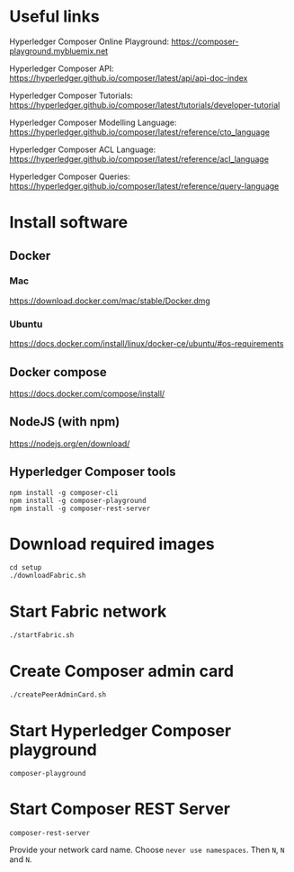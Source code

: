 # Useful links

Hyperledger Composer Online Playground:
https://composer-playground.mybluemix.net

Hyperledger Composer API: 
https://hyperledger.github.io/composer/latest/api/api-doc-index

Hyperledger Composer Tutorials:
https://hyperledger.github.io/composer/latest/tutorials/developer-tutorial

Hyperledger Composer Modelling Language:
https://hyperledger.github.io/composer/latest/reference/cto_language

Hyperledger Composer ACL Language:
https://hyperledger.github.io/composer/latest/reference/acl_language

Hyperledger Composer Queries:
https://hyperledger.github.io/composer/latest/reference/query-language


# Install software

## Docker

### Mac

https://download.docker.com/mac/stable/Docker.dmg

### Ubuntu

https://docs.docker.com/install/linux/docker-ce/ubuntu/#os-requirements

## Docker compose

https://docs.docker.com/compose/install/

## NodeJS (with npm)

https://nodejs.org/en/download/

## Hyperledger Composer tools

```shell
npm install -g composer-cli
npm install -g composer-playground
npm install -g composer-rest-server
```

# Download required images

```shell
cd setup
./downloadFabric.sh
```

# Start Fabric network

```shell
./startFabric.sh
```

# Create Composer admin card

```shell
./createPeerAdminCard.sh
```

# Start Hyperledger Composer playground

```shell
composer-playground
```

# Start Composer REST Server

```shell
composer-rest-server
```
Provide your network card name.
Choose `never use namespaces`.
Then `N`, `N` and `N`.
